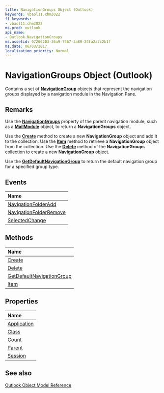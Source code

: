 ```yaml
---
title: NavigationGroups Object (Outlook)
keywords: vbaol11.chm3022
f1_keywords:
- vbaol11.chm3022
ms.prod: outlook
api_name:
- Outlook.NavigationGroups
ms.assetid: 07206203-36a9-7467-3a89-24fa2a7c2b1f
ms.date: 06/08/2017
localization_priority: Normal
---
```



# NavigationGroups Object (Outlook)

Contains a set of  **[NavigationGroup](Outlook.NavigationGroup.md)** objects that represent the navigation groups displayed by a navigation module in the Navigation Pane.


## Remarks

Use the  **[NavigationGroups](Outlook.MailModule.NavigationGroups.md)** property of the parent navigation module, such as a **[MailModule](Outlook.MailModule.md)** object, to return a **NavigationGroups** object.

Use the  **[Create](Outlook.NavigationGroups.Create.md)** method to create a new **NavigationGroup** object and add it to the collection. Use the **[Item](Outlook.NavigationGroups.Item.md)** method to retrieve a **NavigationGroup** object from the collection. Use the **[Delete](Outlook.NavigationGroups.Delete.md)** method of the **NavigationGroups** collection to create a new **NavigationGroup** object.

Use the  **[GetDefaultNavigationGroup](Outlook.NavigationGroups.GetDefaultNavigationGroup.md)** to return the default navigation group for a specified group type.


## Events



|Name|
|:-----|
|[NavigationFolderAdd](Outlook.NavigationGroups.NavigationFolderAdd.md)|
|[NavigationFolderRemove](Outlook.NavigationGroups.NavigationFolderRemove.md)|
|[SelectedChange](Outlook.NavigationGroups.SelectedChange.md)|

## Methods



|Name|
|:-----|
|[Create](Outlook.NavigationGroups.Create.md)|
|[Delete](Outlook.NavigationGroups.Delete.md)|
|[GetDefaultNavigationGroup](Outlook.NavigationGroups.GetDefaultNavigationGroup.md)|
|[Item](Outlook.NavigationGroups.Item.md)|

## Properties



|Name|
|:-----|
|[Application](Outlook.NavigationGroups.Application.md)|
|[Class](Outlook.NavigationGroups.Class.md)|
|[Count](Outlook.NavigationGroups.Count.md)|
|[Parent](Outlook.NavigationGroups.Parent.md)|
|[Session](Outlook.NavigationGroups.Session.md)|

## See also


[Outlook Object Model Reference](./overview/Outlook/object-model.md)
